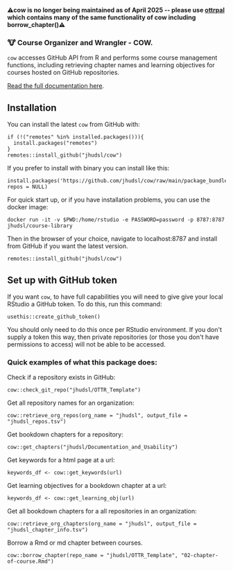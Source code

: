 ⚠️**cow is no longer being maintained as of April 2025 -- please use [ottrpal](https://github.com/ottrproject/ottrpal) which contains many of the same functionality of cow including borrow_chapter()⚠️**

### :cow: Course Organizer and Wrangler - COW.

`cow` accesses GitHub API from R and performs some course management functions, including retrieving chapter names and learning objectives for courses hosted on GitHub repositories.

[Read the full documentation here](https://jhudatascience.org/cow/index.html).

## Installation

You can install the latest `cow` from GitHub with:

```
if (!("remotes" %in% installed.packages())){
  install.packages("remotes")
}
remotes::install_github("jhudsl/cow")
```

If you prefer to install with binary you can install like this: 
```
install.packages('https://github.com/jhudsl/cow/raw/main/package_bundles/cow_0.0.0.9000.tgz', repos = NULL)
```

For quick start up, or if you have installation problems, you can use the docker image:

```
docker run -it -v $PWD:/home/rstudio -e PASSWORD=password -p 8787:8787 jhudsl/course-library
```
Then in the browser of your choice, navigate to localhost:8787 and install from GitHub if you want the latest version.
```
remotes::install_github("jhudsl/cow")
```

## Set up with GitHub token

If you want `cow`, to have full capabilities you will need to give give your local RStudio a GitHub token.
To do this, run this command:

```
usethis::create_github_token()
```
You should only need to do this once per RStudio environment.
If you don't supply a token this way, then private repositories (or those you don't have permissions to access) will not be able to be accessed.

### Quick examples of what this package does:

Check if a repository exists in GitHub:

```
cow::check_git_repo("jhudsl/OTTR_Template")
```

Get all repository names for an organization:

```
cow::retrieve_org_repos(org_name = "jhudsl", output_file = "jhudsl_repos.tsv")
```

Get bookdown chapters for a repository:

```
cow::get_chapters("jhudsl/Documentation_and_Usability")
```

Get keywords for a html page at a url:

```
keywords_df <- cow::get_keywords(url)
```

Get learning objectives for a bookdown chapter at a url:

```
keywords_df <- cow::get_learning_obj(url)
```

Get all bookdown chapters for a all repositories in an organization:
```
cow::retrieve_org_chapters(org_name = "jhudsl", output_file = "jhudsl_chapter_info.tsv")
```

Borrow a Rmd or md chapter between courses. 
```
cow::borrow_chapter(repo_name = "jhudsl/OTTR_Template", "02-chapter-of-course.Rmd")
```


```
